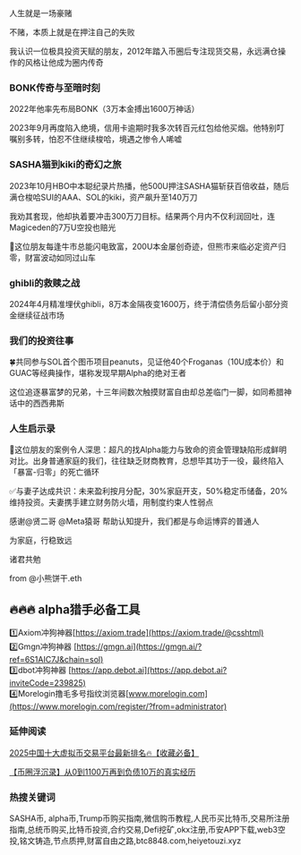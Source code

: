 人生就是一场豪赌

不赌，本质上就是在押注自己的失败

我认识一位极具投资天赋的朋友，2012年踏入币圈后专注现货交易，永远满仓操作的风格让他成为圈内传奇

### BONK传奇与至暗时刻
2022年他率先布局BONK（3万本金搏出1600万神话）

2023年9月再度陷入绝境，信用卡逾期时我多次转百元红包给他买烟。他特别叮嘱别多转，怕忍不住继续梭哈，境遇之惨令人唏嘘

### SASHA猫到kiki的奇幻之旅
2023年10月HBO中本聪纪录片热播，他500U押注SASHA猫斩获百倍收益，随后满仓梭哈SUI的AAA、SOL的kiki，资产飙升至140万刀

我劝其套现，他却执着要冲击300万刀目标。结果两个月内不仅利润回吐，连Magiceden的7万U空投也赔光

🔸这位朋友每逢牛市总能闪电致富，200U本金屡创奇迹，但熊市来临必定资产归零，财富波动如同过山车

### ghibli的救赎之战
2024年4月精准埋伏ghibli，8万本金隔夜变1600万，终于清偿债务后留小部分资金继续征战市场

### 我们的投资往事
🍀共同参与SOL首个图币项目peanuts，见证他40个Froganas（10U成本价）和GUAC等经典操作，堪称发现早期Alpha的绝对王者

这位追逐暴富梦的兄弟，十三年间数次触摸财富自由却总差临门一脚，如同希腊神话中的西西弗斯

### 人生启示录
🎄这位朋友的案例令人深思：超凡的找Alpha能力与致命的资金管理缺陷形成鲜明对比。出身普通家庭的我们，往往缺乏财商教育，总想毕其功于一役，最终陷入「暴富-归零」的死亡循环

✅与妻子达成共识：未来盈利按月分配，30%家庭开支，50%稳定币储备，20%维持投资。夫妻携手建立财务防火墙，用制度约束人性弱点

感谢@贤二哥 @Meta猿哥 帮助认知提升，我们都是与命运博弈的普通人

为家庭，行稳致远

诸君共勉

from @小熊饼干.eth


## 🔥🔥🔥 alpha猎手必备工具
1️⃣Axiom冲狗神器[https://axiom.trade](https://axiom.trade/@csshtml)  
2️⃣Gmgn冲狗神器 [https://gmgn.ai](https://gmgn.ai/?ref=6S1AIC7J&chain=sol)  
3️⃣dbot冲狗神器 [https://app.debot.ai](https://app.debot.ai?inviteCode=239825)  
4️⃣Morelogin撸毛多号指纹浏览器[www.morelogin.com](https://www.morelogin.com/register/?from=administrator)  



### 延伸阅读
[2025中国十大虚拟币交易平台最新排名🔥【收藏必备】](https://btc8848.com/top-10-exchanges/)

[【币圈浮沉录】从0到1100万再到负债10万的真实经历](https://heiyetouzi.xyz/biquanstory001/)


### 热搜关键词
 SASHA币, alpha币,Trump币购买指南,微信购币教程,人民币买比特币,交易所注册指南,总统币购买,比特币投资,合约交易,Defi挖矿,okx注册,币安APP下载,web3空投,铭文铸造,节点质押,财富自由之路,btc8848.com,heiyetouzi.xyz
